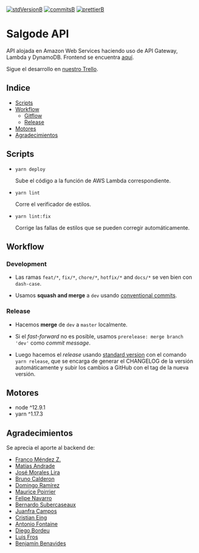 <!-- [![travisB]][travisL] -->
[![stdVersionB]][stdVersionL]
[![commitsB]][commitsL]
[![prettierB]][prettierL]

# Salgode API

API alojada en Amazon Web Services haciendo uso de API Gateway, Lambda y DynamoDB.
Frontend se encuentra [aquí](https://github.com/Varuscl/salgode/).

Sigue el desarrollo en [nuestro Trello](https://trello.com/b/GCTJ1iMU/salgode).

## Indice

- [Scripts](#scripts)
- [Workflow](#workflow)
  - [Gitflow](#gitflow)
  - [Release](#release)
- [Motores](#motores)
- [Agradecimientos](#agradecimientos)

## Scripts

- `yarn deploy`

  Sube el código a la función de AWS Lambda correspondiente.

- `yarn lint`

  Corre el verificador de estilos.

- `yarn lint:fix`

  Corrige las fallas de estilos que se pueden corregir automáticamente.

## Workflow

### Development

  - Las ramas `feat/*`, `fix/*`, `chore/*`, `hotfix/*` and `docs/*` se ven bien con `dash-case`.

  - Usamos **squash and merge** a `dev` usando [conventional commits](https://conventionalcommits.org).

### Release

  - Hacemos **merge** de `dev` a `master` localmente.

  - Si el _fast-forward_ no es posible, usamos `prerelease: merge branch 'dev'` como _commit message_.

  - Luego hacemos el _release_ usando [standard version](https://github.com/conventional-changelog/standard-version#installation) con el comando `yarn release`, que se encarga de generar el CHANGELOG de la versión automáticamente y subir los cambios a GitHub con el tag de la nueva versión.

## Motores

  - node ^12.9.1
  - yarn ^1.17.3

## Agradecimientos

Se aprecia el aporte al backend de:

- [Franco Méndez Z.](https://github.com/fnmendez)
- [Matías Andrade](https://github.com/mandrade2)
- [José Morales Lira](https://github.com/josemlira)
- [Bruno Calderon](https://github.com/brunocalderon)
- [Domingo Ramírez](https://github.com/chuma9615)
- [Maurice Poirrier](https://github.com/mauricepoirrier)
- [Felipe Navarro](https://github.com/fcnavarro)
- [Bernardo Subercaseaux](https://github.com/bsubercaseaux)
- [Juanfra Campos](https://github.com/jfcampos1)
- [Cristian Eing](https://github.com/cristianeing)
- [Antonio Fontaine](https://github.com/afontainec)
- [Diego Bordeu](https://github.com/diegobordeu)
- [Luis Fros](https://github.com/LuisFros)
- [Benjamín Benavides](https://github.com/benjavides)

<!-- BADGES -->

<!-- [travisB]:https://travis-ci.com/
[travisL]:https://travis-ci.com/ -->

[stdVersionB]:https://img.shields.io/badge/release-standard%20version-blue.svg
[stdVersionL]:https://github.com/conventional-changelog/standard-version

[commitsB]:https://img.shields.io/badge/commits-conventional%20-blue.svg
[commitsL]:https://conventionalcommits.org

[prettierB]:https://img.shields.io/badge/code_style-prettier-ff69b4.svg?style=flat-square
[prettierL]:https://github.com/prettier/prettier
